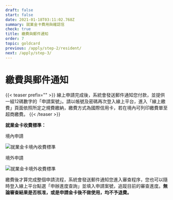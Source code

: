 ```yaml
---
draft: false
start: false
date: 2021-01-18T03:11:02.768Z
summary: 就業金卡費用與確認信
check: true
title: 繳費與郵件通知
order: 7
topic: goldcard
previous: /apply/step-2/resident/
next: /apply/step-3/
---
```

# 繳費與郵件通知

{{< teaser prefix="" >}}
線上申請完成後，系統會發送郵件通知您付款，並提供一組12碼數字的「申請案號」。請以帳號及密碼再次登入線上平台，進入「線上繳費」頁面依照所定之規費繳納，繳費方式為國際信用卡，若在境內可列印繳費單至超商繳費。
{{< /teaser >}}

**就業金卡收費標準：**

境內申請

![就業金卡境內收費標準](/cms-uploads/goldcardfee-01.png "就業金卡境內收費標準")

境外申請

![就業金卡境外收費標準](/cms-uploads/goldcardfee-02.png "就業金卡境外收費標準")

繳費後才算完成整個申請流程，系統會發送郵件通知您進入審查程序，您也可以隨時登入線上平台點選「申辦進度查詢」並填入申請案號，追蹤目前的審查進度。**無論審查結果是否核准，或是申請金卡後不做使用，均不予退費。**